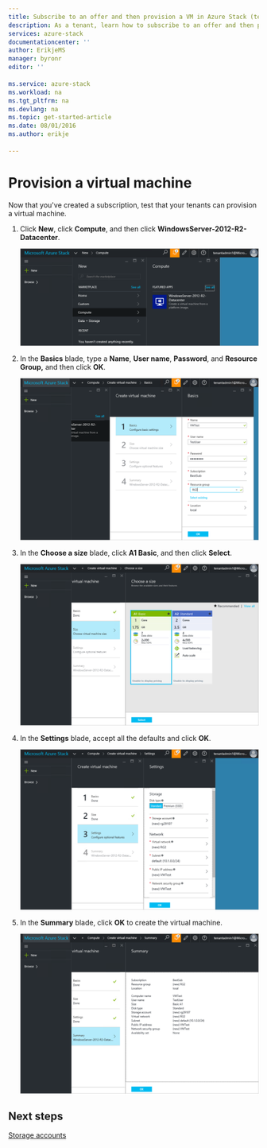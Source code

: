 ```yaml
---
title: Subscribe to an offer and then provision a VM in Azure Stack (tenant) | Microsoft Azure
description: As a tenant, learn how to subscribe to an offer and then provision a VM in Azure Stack.
services: azure-stack
documentationcenter: ''
author: ErikjeMS
manager: byronr
editor: ''

ms.service: azure-stack
ms.workload: na
ms.tgt_pltfrm: na
ms.devlang: na
ms.topic: get-started-article
ms.date: 08/01/2016
ms.author: erikje

---
```

# Provision a virtual machine
Now that you've created a subscription, test that your tenants can provision a virtual machine.

1. Click **New**, click **Compute**, and then click **WindowsServer-2012-R2-Datacenter**.  
   
   ![](media/azure-stack-subscribe-plan-provision-vm/image5.png)
2. In the **Basics** blade, type a **Name**, **User name**, **Password**, and **Resource Group,** and then click **OK**.  
   
   ![](media/azure-stack-subscribe-plan-provision-vm/image6.png)
3. In the **Choose a size** blade, click **A1 Basic**, and then click **Select**.  
   
   ![](media/azure-stack-subscribe-plan-provision-vm/image7.png)
4. In the **Settings** blade, accept all the defaults and click **OK**.  
   
   ![](media/azure-stack-subscribe-plan-provision-vm/image8.png)
5. In the **Summary** blade, click **OK** to create the virtual machine.  
   
   ![](media/azure-stack-subscribe-plan-provision-vm/image9.png)

## Next steps
[Storage accounts](azure-stack-provision-storage-account.md)

